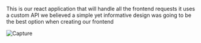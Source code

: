 This is our react application that will handle all the frontend requests it uses a custom API we believed a simple yet informative design was going to be the best option when creating our frontend

![Capture](https://user-images.githubusercontent.com/20772846/135065807-cab5c6e6-4e6d-4c50-9754-f85912bb9ab4.PNG)
